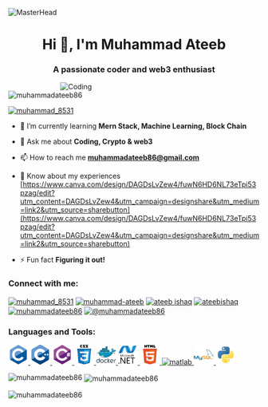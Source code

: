 ![MasterHead](https://static.wixstatic.com/media/b313a9_89ebec0c5f384c65a9551f0c1ec18ca9~mv2.gif)

<h1 align="center">Hi 👋, I'm Muhammad Ateeb</h1>
<h3 align="center">A passionate coder and web3 enthusiast</h3>
<img align="right" alt="Coding" width="400" src="https://i.pinimg.com/originals/81/17/8b/81178b47a8598f0c81c4799f2cdd4057.gif">


<p align="left"> <img src="https://komarev.com/ghpvc/?username=muhammadateeb86&label=Profile%20views&color=0e75b6&style=flat" alt="muhammadateeb86" /> </p>

<p align="left"> <a href="https://twitter.com/muhammad_8531" target="blank"><img src="https://img.shields.io/twitter/follow/muhammad_8531?logo=twitter&style=for-the-badge" alt="muhammad_8531" /></a> </p>

- 🌱 I’m currently learning **Mern Stack, Machine Learning, Block Chain**

- 💬 Ask me about **Coding, Crypto & web3**

- 📫 How to reach me **muhammadateeb86@gmail.com**

- 📄 Know about my experiences [https://www.canva.com/design/DAGDsLvZew4/fuwN6HD6NL73eTpi53pzag/edit?utm_content=DAGDsLvZew4&utm_campaign=designshare&utm_medium=link2&utm_source=sharebutton](https://www.canva.com/design/DAGDsLvZew4/fuwN6HD6NL73eTpi53pzag/edit?utm_content=DAGDsLvZew4&utm_campaign=designshare&utm_medium=link2&utm_source=sharebutton)

- ⚡ Fun fact **Figuring it out!**

<h3 align="left">Connect with me:</h3>
<p align="left">
<a href="https://twitter.com/muhammad_8531" target="blank"><img align="center" src="https://raw.githubusercontent.com/rahuldkjain/github-profile-readme-generator/master/src/images/icons/Social/twitter.svg" alt="muhammad_8531" height="30" width="40" /></a>
<a href="https://linkedin.com/in/muhammad-ateeb" target="blank"><img align="center" src="https://raw.githubusercontent.com/rahuldkjain/github-profile-readme-generator/master/src/images/icons/Social/linked-in-alt.svg" alt="muhammad-ateeb" height="30" width="40" /></a>
<a href="https://fb.com/ateeb ishaq" target="blank"><img align="center" src="https://raw.githubusercontent.com/rahuldkjain/github-profile-readme-generator/master/src/images/icons/Social/facebook.svg" alt="ateeb ishaq" height="30" width="40" /></a>
<a href="https://instagram.com/ateebishaq" target="blank"><img align="center" src="https://raw.githubusercontent.com/rahuldkjain/github-profile-readme-generator/master/src/images/icons/Social/instagram.svg" alt="ateebishaq" height="30" width="40" /></a>
<a href="https://www.leetcode.com/muhammadateeb86" target="blank"><img align="center" src="https://raw.githubusercontent.com/rahuldkjain/github-profile-readme-generator/master/src/images/icons/Social/leet-code.svg" alt="muhammadateeb86" height="30" width="40" /></a>
<a href="https://www.hackerearth.com/@muhammadateeb86" target="blank"><img align="center" src="https://raw.githubusercontent.com/rahuldkjain/github-profile-readme-generator/master/src/images/icons/Social/hackerearth.svg" alt="@muhammadateeb86" height="30" width="40" /></a>
</p>

<h3 align="left">Languages and Tools:</h3>
<p align="left"> <a href="https://www.cprogramming.com/" target="_blank" rel="noreferrer"> <img src="https://raw.githubusercontent.com/devicons/devicon/master/icons/c/c-original.svg" alt="c" width="40" height="40"/> </a> <a href="https://www.w3schools.com/cpp/" target="_blank" rel="noreferrer"> <img src="https://raw.githubusercontent.com/devicons/devicon/master/icons/cplusplus/cplusplus-original.svg" alt="cplusplus" width="40" height="40"/> </a> <a href="https://www.w3schools.com/cs/" target="_blank" rel="noreferrer"> <img src="https://raw.githubusercontent.com/devicons/devicon/master/icons/csharp/csharp-original.svg" alt="csharp" width="40" height="40"/> </a> <a href="https://www.w3schools.com/css/" target="_blank" rel="noreferrer"> <img src="https://raw.githubusercontent.com/devicons/devicon/master/icons/css3/css3-original-wordmark.svg" alt="css3" width="40" height="40"/> </a> <a href="https://www.docker.com/" target="_blank" rel="noreferrer"> <img src="https://raw.githubusercontent.com/devicons/devicon/master/icons/docker/docker-original-wordmark.svg" alt="docker" width="40" height="40"/> </a> <a href="https://dotnet.microsoft.com/" target="_blank" rel="noreferrer"> <img src="https://raw.githubusercontent.com/devicons/devicon/master/icons/dot-net/dot-net-original-wordmark.svg" alt="dotnet" width="40" height="40"/> </a> <a href="https://www.w3.org/html/" target="_blank" rel="noreferrer"> <img src="https://raw.githubusercontent.com/devicons/devicon/master/icons/html5/html5-original-wordmark.svg" alt="html5" width="40" height="40"/> </a> <a href="https://www.mathworks.com/" target="_blank" rel="noreferrer"> <img src="https://upload.wikimedia.org/wikipedia/commons/2/21/Matlab_Logo.png" alt="matlab" width="40" height="40"/> </a> <a href="https://www.mysql.com/" target="_blank" rel="noreferrer"> <img src="https://raw.githubusercontent.com/devicons/devicon/master/icons/mysql/mysql-original-wordmark.svg" alt="mysql" width="40" height="40"/> </a> <a href="https://www.python.org" target="_blank" rel="noreferrer"> <img src="https://raw.githubusercontent.com/devicons/devicon/master/icons/python/python-original.svg" alt="python" width="40" height="40"/> </a> </p>

<p><img align="left" src="https://github-readme-stats.vercel.app/api/top-langs?username=muhammadateeb86&show_icons=true&locale=en&layout=compact" alt="muhammadateeb86" /></p>

<p>&nbsp;<img align="center" src="https://github-readme-stats.vercel.app/api?username=muhammadateeb86&show_icons=true&locale=en" alt="muhammadateeb86" /></p>

<p><img align="center" src="https://github-readme-streak-stats.herokuapp.com/?user=muhammadateeb86&" alt="muhammadateeb86" /></p>
